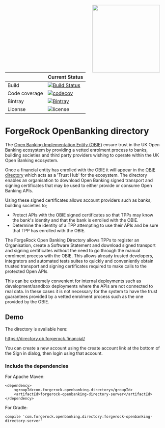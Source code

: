 [<img src="https://raw.githubusercontent.com/ForgeRock/forgerock-logo-dev/master/Logo-fr-dev.png" align="right" width="220px"/>](https://developer.forgerock.com/)

| |Current Status|
|---|---|
|Build|[![Build Status](https://img.shields.io/endpoint.svg?url=https%3A%2F%2Factions-badge.atrox.dev%2FOpenBankingToolkit%2Fopenbanking-directory%2Fbadge%3Fref%3Dmaster&style=flat)](https://actions-badge.atrox.dev/OpenBankingToolkit/openbanking-directory/goto?ref=master)|
|Code coverage|[![codecov](https://codecov.io/gh/OpenBankingToolkit/openbanking-directory/branch/master/graph/badge.svg)](https://codecov.io/gh/OpenBankingToolkit/openbanking-directory)
|Bintray|[![Bintray](https://img.shields.io/bintray/v/openbanking-toolkit/OpenBankingToolKit/openbanking-directory.svg?maxAge=2592000)](https://bintray.com/openbanking-toolkit/OpenBankingToolKit/openbanking-directory)|
|License|![license](https://img.shields.io/github/license/ACRA/acra.svg)|

ForgeRock OpenBanking directory
========================

The [Open Banking Implementation Entity (OBIE)](<https://www.openbanking.org.uk/about-us/>) ensure trust in the UK Open Banking ecosystem by providing a vetted enrolment process to banks, building societies and third party providers wishing to operate within the UK Open Banking ecosystem.

Once a financial entity has enrolled with the OBIE it will appear in the [OBIE directory](<https://www.openbanking.org.uk/providers/directory/>) which acts as a 'Trust Hub' for the ecosystem. The directory enables an organisation to download Open Banking signed transport and signing certificates that may be used to either provide or consume Open Banking APIs. 

Using these signed certificates allows account providers such as banks, building societies to;

- Protect APIs with the OBIE signed certificates so that TPPs may know the bank's identity and that the bank is enrolled with the OBIE. 
- Determine the identity of a TPP attempting to use their APIs and be sure that TPP has enrolled with the OBIE.

The ForgeRock Open Banking Directory allows TPPs to register an Organisation, create a Software Statement and download signed transport and signing certificates without the need to go through the manual enrolment process with the OBIE. This allows already trusted developers, integrators and automated tests suites to quickly and conveniently obtain trusted transport and signing certificates required to make calls to the protected Open APIs. 

This can be extremely convenient for internal deployments such as development/sandbox deployments where the APIs are not connected to real data. In these cases it is not necessary for the system to have the trust guarantees provided by a vetted enrolment process such as the one provided by the OBIE.

## Demo

The directory is available here: 

https://directory.ob.forgerock.financial/

You can create a new account using the create account link at the bottom of the Sign in dialog, then login using that account. 



### Include the dependencies

For Apache Maven:

```
<dependency>
    <groupId>com.forgerock.openbanking.directory</groupId>
    <artifactId>forgerock-openbanking-directory-server</artifactId>
</dependency>
```

For Gradle:

```
compile 'com.forgerock.openbanking.directory:forgerock-openbanking-directory-server'
```

